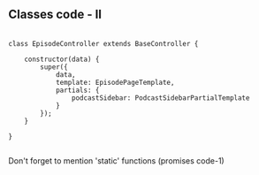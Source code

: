 ##  Classes code - II

<pre>
	<code data-trim>
class EpisodeController extends BaseController {

	constructor(data) {
		super({
			data,
			template: EpisodePageTemplate,
			partials: {
				podcastSidebar: PodcastSidebarPartialTemplate
			}
		});
	}

}
	</code>
</pre>

<aside class="notes">
	Don't forget to mention 'static' functions (promises code-1)
</aside>